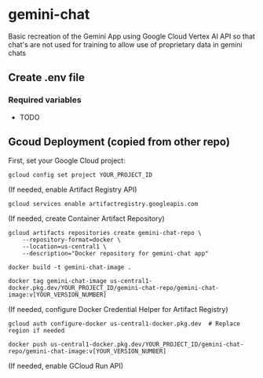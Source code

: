 # gemini-chat
Basic recreation of the Gemini App using Google Cloud Vertex AI API so that chat's are not used for training to allow use of proprietary data in gemini chats

## Create .env file
### Required variables
- TODO

## Gcoud Deployment (copied from other repo)

First, set your Google Cloud project:
```
gcloud config set project YOUR_PROJECT_ID
```
(If needed, enable Artifact Registry API)
```
gcloud services enable artifactregistry.googleapis.com
```
(If needed, create Container Artifact Repository)
```
gcloud artifacts repositories create gemini-chat-repo \
    --repository-format=docker \
    --location=us-central1 \
    --description="Docker repository for gemini-chat app"
```
```
docker build -t gemini-chat-image .
```
```
docker tag gemini-chat-image us-central1-docker.pkg.dev/YOUR_PROJECT_ID/gemini-chat-repo/gemini-chat-image:v[YOUR_VERSION_NUMBER]
```
(If needed, configure Docker Credential Helper for Artifact Registry)
```
gcloud auth configure-docker us-central1-docker.pkg.dev  # Replace region if needed
```
```
docker push us-central1-docker.pkg.dev/YOUR_PROJECT_ID/gemini-chat-repo/gemini-chat-image:v[YOUR_VERSION_NUMBER]
```
(If needed, enable GCloud Run API)
```
